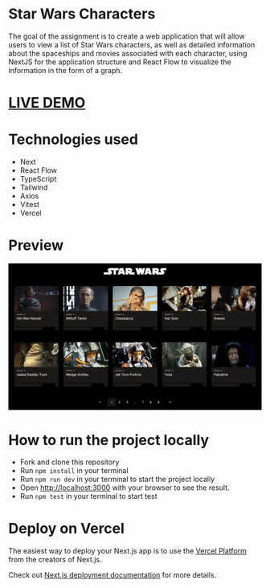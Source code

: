 # Star Wars Characters

The goal of the assignment is to create a web application that will allow users to view a list of Star Wars characters, as well as detailed information about the spaceships and movies associated with each character, using NextJS for the application structure and React Flow to visualize the information in the form of a graph.

# [LIVE DEMO](https://star-wars-test-nine.vercel.app/)

# Technologies used

<ul>
  <li>Next</li>
  <li>React Flow</li>
  <li>TypeScript</li>
  <li>Tailwind</li>  
  <li>Axios</li>
  <li>Vitest</li>
  <li>Vercel</li>
</ul>

# Preview

![Star Wars Characters](public/star-wars.webp)

# How to run the project locally

- Fork and clone this repository
- Run `npm install` in your terminal
- Run `npm run dev` in your terminal to start the project locally
- Open [http://localhost:3000](http://localhost:3000) with your browser to see the result.
- Run `npm test` in your terminal to start test

# Deploy on Vercel

The easiest way to deploy your Next.js app is to use the [Vercel Platform](https://vercel.com/new?utm_medium=default-template&filter=next.js&utm_source=create-next-app&utm_campaign=create-next-app-readme) from the creators of Next.js.

Check out [Next.js deployment documentation](https://nextjs.org/docs/deployment) for more details.
